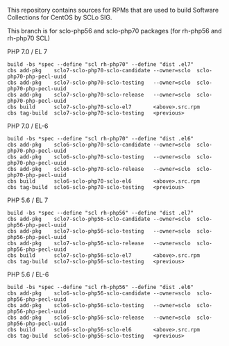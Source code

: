 This repository contains sources for RPMs that are used
to build Software Collections for CentOS by SCLo SIG.

This branch is for sclo-php56 and sclo-php70 packages
(for rh-php56 and rh-php70 SCL)


PHP 7.0 / EL 7

    build -bs *spec --define "scl rh-php70" --define "dist .el7"
    cbs add-pkg    sclo7-sclo-php70-sclo-candidate --owner=sclo  sclo-php70-php-pecl-uuid
    cbs add-pkg    sclo7-sclo-php70-sclo-testing   --owner=sclo  sclo-php70-php-pecl-uuid
    cbs add-pkg    sclo7-sclo-php70-sclo-release   --owner=sclo  sclo-php70-php-pecl-uuid
    cbs build      sclo7-sclo-php70-sclo-el7       <above>.src.rpm
    cbs tag-build  sclo7-sclo-php70-sclo-testing   <previous>

PHP 7.0 / EL-6

    build -bs *spec --define "scl rh-php70" --define "dist .el6"
    cbs add-pkg    sclo6-sclo-php70-sclo-candidate --owner=sclo  sclo-php70-php-pecl-uuid
    cbs add-pkg    sclo6-sclo-php70-sclo-testing   --owner=sclo  sclo-php70-php-pecl-uuid
    cbs add-pkg    sclo6-sclo-php70-sclo-release   --owner=sclo  sclo-php70-php-pecl-uuid
    cbs build      sclo6-sclo-php70-sclo-el6       <above>.src.rpm
    cbs tag-build  sclo6-sclo-php70-sclo-testing   <previous>

PHP 5.6 / EL 7

    build -bs *spec --define "scl rh-php56" --define "dist .el7"
    cbs add-pkg    sclo7-sclo-php56-sclo-candidate --owner=sclo  sclo-php56-php-pecl-uuid
    cbs add-pkg    sclo7-sclo-php56-sclo-testing   --owner=sclo  sclo-php56-php-pecl-uuid
    cbs add-pkg    sclo7-sclo-php56-sclo-release   --owner=sclo  sclo-php56-php-pecl-uuid
    cbs build      sclo7-sclo-php56-sclo-el7       <above>.src.rpm
    cbs tag-build  sclo7-sclo-php56-sclo-testing   <previous>

PHP 5.6 / EL-6

    build -bs *spec --define "scl rh-php56" --define "dist .el6"
    cbs add-pkg    sclo6-sclo-php56-sclo-candidate --owner=sclo  sclo-php56-php-pecl-uuid
    cbs add-pkg    sclo6-sclo-php56-sclo-testing   --owner=sclo  sclo-php56-php-pecl-uuid
    cbs add-pkg    sclo6-sclo-php56-sclo-release   --owner=sclo  sclo-php56-php-pecl-uuid
    cbs build      sclo6-sclo-php56-sclo-el6       <above>.src.rpm
    cbs tag-build  sclo6-sclo-php56-sclo-testing   <previous>

